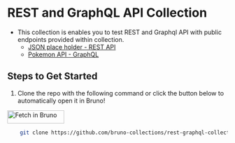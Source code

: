 # REST and GraphQL API Collection

- This collection is enables you to test REST and Graphql API with public endpoints provided within collection.
  - [JSON place holder - REST API](https://jsonplaceholder.typicode.com/guide/)
  - [Pokemon API - GraphQL](https://graphql-pokeapi.graphcdn.app/)
 
## Steps to Get Started
1. Clone the repo with the following command or click the button below to automatically open it in Bruno!
   
  [<img src="https://fetch.usebruno.com/button.svg" alt="Fetch in Bruno" style="width: 130px; height: 30px;" width="128" height="32">](https://fetch.usebruno.com?url=https%3A%2F%2Fgithub.com%2Fbruno-collections%2Frest-graphql-collection.git "target=_blank rel=noopener noreferrer")

   ```bash
       git clone https://github.com/bruno-collections/rest-graphql-collection.git
   ```


